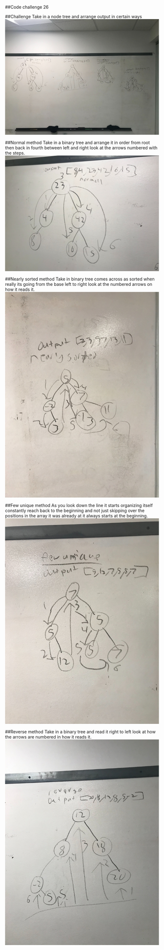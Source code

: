 ##Code challenge 26

##Challenge
Take in a node tree and arrange output in certain ways
![](../assets/codechallenge28set5of5all.jpg)

##Normal method
Take in a binary tree and arrange it in order from root then back in fourth between left and right look at the arrows numbered with the steps.
![](../assets/codechallenge28set4of5normal.jpg)

##Nearly sorted method
Take in binary tree comes across as sorted when really its going from the base left to right look at the numbered arrows on how it reads it.
![](../assets/codechallenge28set3of5nearlysorted.jpg)

##Few unique method
As you look down the line it starts organizing itself constantly reach back to the beginning and not just skipping over the positions in the array it was already at it always starts at the beginning.
![](../assets/codechallenge28set2of5fewunique.jpg)

##Reverse method
Take in a binary tree and read it right to left look at how the arrows are numbered in how it reads it.
![](../assets/codechallenge28set1of5reverse.jpg)